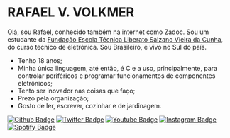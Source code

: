 # RAFAEL V. VOLKMER

  Olá, sou Rafael, conhecido também na internet como Zadoc. Sou um estudante da [Fundação Escola Técnica Liberato Salzano Vieira da Cunha](https://www.liberato.com.br), do curso tecnico de eletrônica. Sou Brasileiro, e vivo no Sul do país.
 - Tenho 18 anos;
 - Minha única linguagem, até então, é C e a uso, principalmente, para controlar periféricos e programar funcionamentos de componentes eletrônicos;
 - Tento ser inovador nas coisas que faço;
 - Prezo pela organização;
 - Gosto de ler, escrever, cozinhar e de jardinagem.

[![Github Badge](https://img.shields.io/badge/GitHub-100000?style=for-the-badge&logo=github&logoColor=white)](https://github.com/RafaelVVolkmer)
[![Twitter Badge](https://img.shields.io/badge/Twitter-1DA1F2?style=for-the-badge&logo=twitter&logoColor=white)](https://twitter.com/ImZadoc)
[![Youtube Badge](https://img.shields.io/badge/YouTube-FF0000?style=for-the-badge&logo=youtube&logoColor=white)](https://www.youtube.com/channel/UC1jSeCTflww9cCtuBxGfAQg)
[![Instagram Badge](https://img.shields.io/badge/Instagram-E4405F?style=for-the-badge&logo=instagram&logoColor=white)](https://www.instagram.com/rafael.v.volkmer/)
[![Spotify Badge](https://img.shields.io/badge/Spotify-1ED760?&style=for-the-badge&logo=spotify&logoColor=white)](https://open.spotify.com/user/jj4ixeaxzhwtnqhio5xcg8cuq?si=cd42afca2dbc49e3)
